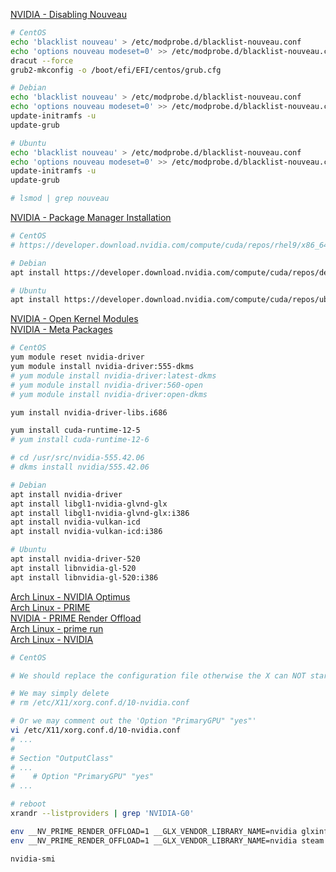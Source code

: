 [NVIDIA - Disabling Nouveau](https://docs.nvidia.com/cuda/cuda-installation-guide-linux/index.html#runfile-nouveau)
```bash
# CentOS
echo 'blacklist nouveau' > /etc/modprobe.d/blacklist-nouveau.conf
echo 'options nouveau modeset=0' >> /etc/modprobe.d/blacklist-nouveau.conf  
dracut --force
grub2-mkconfig -o /boot/efi/EFI/centos/grub.cfg  

# Debian
echo 'blacklist nouveau' > /etc/modprobe.d/blacklist-nouveau.conf
echo 'options nouveau modeset=0' >> /etc/modprobe.d/blacklist-nouveau.conf
update-initramfs -u
update-grub

# Ubuntu
echo 'blacklist nouveau' > /etc/modprobe.d/blacklist-nouveau.conf
echo 'options nouveau modeset=0' >> /etc/modprobe.d/blacklist-nouveau.conf
update-initramfs -u
update-grub

# lsmod | grep nouveau
```  

[NVIDIA - Package Manager Installation](https://docs.nvidia.com/cuda/cuda-installation-guide-linux/index.html#package-manager-installation)  
```bash
# CentOS
# https://developer.download.nvidia.com/compute/cuda/repos/rhel9/x86_64/cuda-rhel9.repo

# Debian
apt install https://developer.download.nvidia.com/compute/cuda/repos/debian11/x86_64/cuda-keyring_1.0-1_all.deb

# Ubuntu
apt install https://developer.download.nvidia.com/compute/cuda/repos/ubuntu2204/x86_64/cuda-keyring_1.0-1_all.deb

```  

[NVIDIA - Open Kernel Modules](https://docs.nvidia.com/datacenter/tesla/driver-installation-guide/index.html#open-kernel-modules)  
[NVIDIA - Meta Packages](https://docs.nvidia.com/cuda/cuda-installation-guide-linux/index.html#meta-packages)  
```bash
# CentOS
yum module reset nvidia-driver
yum module install nvidia-driver:555-dkms
# yum module install nvidia-driver:latest-dkms
# yum module install nvidia-driver:560-open
# yum module install nvidia-driver:open-dkms

yum install nvidia-driver-libs.i686

yum install cuda-runtime-12-5
# yum install cuda-runtime-12-6

# cd /usr/src/nvidia-555.42.06
# dkms install nvidia/555.42.06

# Debian
apt install nvidia-driver
apt install libgl1-nvidia-glvnd-glx
apt install libgl1-nvidia-glvnd-glx:i386  
apt install nvidia-vulkan-icd
apt install nvidia-vulkan-icd:i386  

# Ubuntu
apt install nvidia-driver-520
apt install libnvidia-gl-520
apt install libnvidia-gl-520:i386
```

[Arch Linux - NVIDIA Optimus](https://wiki.archlinux.org/index.php/NVIDIA_Optimus#Using_PRIME_render_offload)  
[Arch Linux - PRIME](https://wiki.archlinux.org/title/PRIME#PRIME_render_offload)  
[NVIDIA - PRIME Render Offload](https://download.nvidia.com/XFree86/Linux-x86_64/435.17/README/primerenderoffload.html)  
[Arch Linux - prime run](https://github.com/archlinux/svntogit-packages/blob/packages/nvidia-prime/trunk/prime-run)  
[Arch Linux - NVIDIA](https://wiki.archlinux.org/title/NVIDIA)  
```bash
# CentOS

# We should replace the configuration file otherwise the X can NOT start up  

# We may simply delete 
# rm /etc/X11/xorg.conf.d/10-nvidia.conf  

# Or we may comment out the 'Option "PrimaryGPU" "yes"'
vi /etc/X11/xorg.conf.d/10-nvidia.conf  
# ...
# 
# Section "OutputClass"
# ...
#    # Option "PrimaryGPU" "yes"
# ... 

# reboot
xrandr --listproviders | grep 'NVIDIA-G0'

env __NV_PRIME_RENDER_OFFLOAD=1 __GLX_VENDOR_LIBRARY_NAME=nvidia glxinfo
env __NV_PRIME_RENDER_OFFLOAD=1 __GLX_VENDOR_LIBRARY_NAME=nvidia steam & disown

nvidia-smi
```
